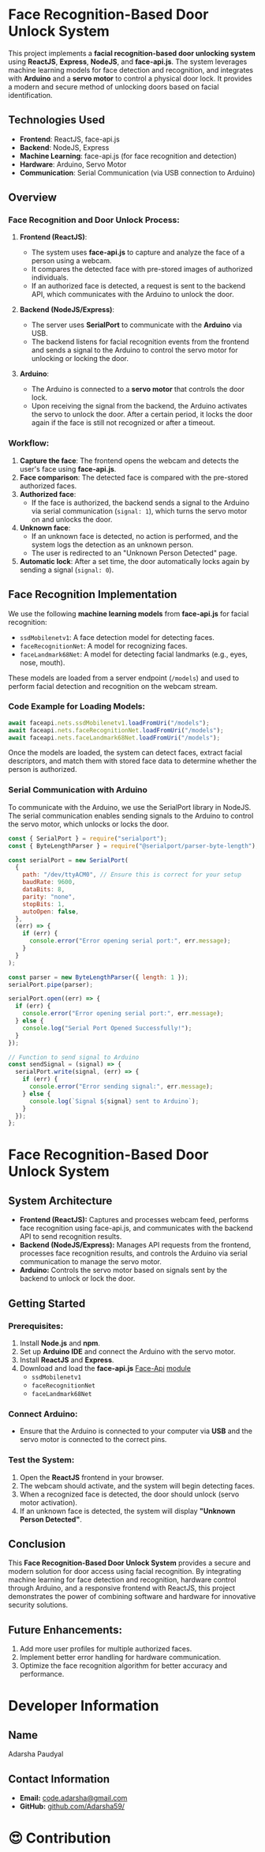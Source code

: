 # Face Recognition-Based Door Unlock System

This project implements a **facial recognition-based door unlocking system** using **ReactJS**, **Express**, **NodeJS**, and **face-api.js**. The system leverages machine learning models for face detection and recognition, and integrates with **Arduino** and a **servo motor** to control a physical door lock. It provides a modern and secure method of unlocking doors based on facial identification.

## Technologies Used

- **Frontend**: ReactJS, face-api.js
- **Backend**: NodeJS, Express
- **Machine Learning**: face-api.js (for face recognition and detection)
- **Hardware**: Arduino, Servo Motor
- **Communication**: Serial Communication (via USB connection to Arduino)

## Overview

### Face Recognition and Door Unlock Process:

1. **Frontend (ReactJS)**:

   - The system uses **face-api.js** to capture and analyze the face of a person using a webcam.
   - It compares the detected face with pre-stored images of authorized individuals.
   - If an authorized face is detected, a request is sent to the backend API, which communicates with the Arduino to unlock the door.

2. **Backend (NodeJS/Express)**:

   - The server uses **SerialPort** to communicate with the **Arduino** via USB.
   - The backend listens for facial recognition events from the frontend and sends a signal to the Arduino to control the servo motor for unlocking or locking the door.

3. **Arduino**:
   - The Arduino is connected to a **servo motor** that controls the door lock.
   - Upon receiving the signal from the backend, the Arduino activates the servo to unlock the door. After a certain period, it locks the door again if the face is still not recognized or after a timeout.

### Workflow:

1. **Capture the face**: The frontend opens the webcam and detects the user's face using **face-api.js**.
2. **Face comparison**: The detected face is compared with the pre-stored authorized faces.
3. **Authorized face**:
   - If the face is authorized, the backend sends a signal to the Arduino via serial communication (`signal: 1`), which turns the servo motor on and unlocks the door.
4. **Unknown face**:
   - If an unknown face is detected, no action is performed, and the system logs the detection as an unknown person.
   - The user is redirected to an "Unknown Person Detected" page.
5. **Automatic lock**: After a set time, the door automatically locks again by sending a signal (`signal: 0`).

## Face Recognition Implementation

We use the following **machine learning models** from **face-api.js** for facial recognition:

- `ssdMobilenetv1`: A face detection model for detecting faces.
- `faceRecognitionNet`: A model for recognizing faces.
- `faceLandmark68Net`: A model for detecting facial landmarks (e.g., eyes, nose, mouth).

These models are loaded from a server endpoint (`/models`) and used to perform facial detection and recognition on the webcam stream.

### Code Example for Loading Models:

```javascript
await faceapi.nets.ssdMobilenetv1.loadFromUri("/models");
await faceapi.nets.faceRecognitionNet.loadFromUri("/models");
await faceapi.nets.faceLandmark68Net.loadFromUri("/models");
```

Once the models are loaded, the system can detect faces, extract facial descriptors, and match them with stored face data to determine whether the person is authorized.

### Serial Communication with Arduino

To communicate with the Arduino, we use the SerialPort library in NodeJS. The serial communication enables sending signals to the Arduino to control the servo motor, which unlocks or locks the door.

```javascript
const { SerialPort } = require("serialport");
const { ByteLengthParser } = require("@serialport/parser-byte-length");

const serialPort = new SerialPort(
  {
    path: "/dev/ttyACM0", // Ensure this is correct for your setup
    baudRate: 9600,
    dataBits: 8,
    parity: "none",
    stopBits: 1,
    autoOpen: false,
  },
  (err) => {
    if (err) {
      console.error("Error opening serial port:", err.message);
    }
  }
);

const parser = new ByteLengthParser({ length: 1 });
serialPort.pipe(parser);

serialPort.open((err) => {
  if (err) {
    console.error("Error opening serial port:", err.message);
  } else {
    console.log("Serial Port Opened Successfully!");
  }
});

// Function to send signal to Arduino
const sendSignal = (signal) => {
  serialPort.write(signal, (err) => {
    if (err) {
      console.error("Error sending signal:", err.message);
    } else {
      console.log(`Signal ${signal} sent to Arduino`);
    }
  });
};
```

# Face Recognition-Based Door Unlock System

## System Architecture

- **Frontend (ReactJS):** Captures and processes webcam feed, performs face recognition using face-api.js, and communicates with the backend API to send recognition results.
- **Backend (NodeJS/Express):** Manages API requests from the frontend, processes face recognition results, and controls the Arduino via serial communication to manage the servo motor.
- **Arduino:** Controls the servo motor based on signals sent by the backend to unlock or lock the door.

## Getting Started

### Prerequisites:

1. Install **Node.js** and **npm**.
2. Set up **Arduino IDE** and connect the Arduino with the servo motor.
3. Install **ReactJS** and **Express**.
4. Download and load the **face-api.js**
   [Face-Api](https://justadudewhohacks.github.io/face-api.js/docs/index.html)
   [module](https://github.com/justadudewhohacks/face-api.js/tree/master/weights)
   - `ssdMobilenetv1`
   - `faceRecognitionNet`
   - `faceLandmark68Net`

### Connect Arduino:

- Ensure that the Arduino is connected to your computer via **USB** and the servo motor is connected to the correct pins.

### Test the System:

1. Open the **ReactJS** frontend in your browser.
2. The webcam should activate, and the system will begin detecting faces.
3. When a recognized face is detected, the door should unlock (servo motor activation).
4. If an unknown face is detected, the system will display **"Unknown Person Detected"**.

## Conclusion

This **Face Recognition-Based Door Unlock System** provides a secure and modern solution for door access using facial recognition. By integrating machine learning for face detection and recognition, hardware control through Arduino, and a responsive frontend with ReactJS, this project demonstrates the power of combining software and hardware for innovative security solutions.

## Future Enhancements:

1. Add more user profiles for multiple authorized faces.
2. Implement better error handling for hardware communication.
3. Optimize the face recognition algorithm for better accuracy and performance.

# Developer Information

## Name

Adarsha Paudyal

## Contact Information

- **Email:** code.adarsha@gmail.com
- **GitHub:** [github.com/Adarsha59/](https://github.com/Adarsha59/)

# 😍 Contribution
